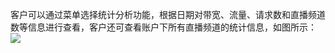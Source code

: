 客户可以通过菜单选择统计分析功能，根据日期对带宽、流量、请求数和直播频道数等信息进行查看，客户还可查看账户下所有直播频道的统计信息，如图所示：
![](http://imgcache.tce.fsphere.cn/image/mc.qcloudimg.com/static/img/b135d4932720ff5d886037e8dd6497c2/image.png)


